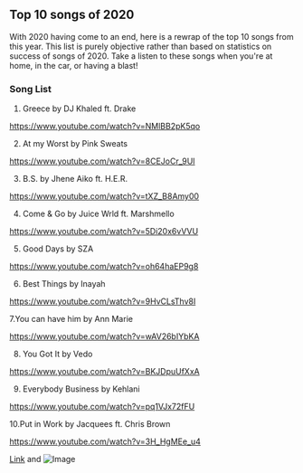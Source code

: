 ## Top 10 songs of 2020

With 2020 having come to an end, here is a rewrap of the top 10 songs from this year. This list is purely objective rather than based on statistics on success of songs of 2020. Take a listen to these songs when you're at home, in the car, or having a blast!



### Song List 





1. Greece by DJ Khaled ft. Drake 

https://www.youtube.com/watch?v=NMlBB2pK5qo 

2. At my Worst by Pink Sweats

https://www.youtube.com/watch?v=8CEJoCr_9UI

3. B.S. by Jhene Aiko ft. H.E.R.

https://www.youtube.com/watch?v=tXZ_B8Amy00

4. Come & Go by Juice Wrld ft. Marshmello

https://www.youtube.com/watch?v=5Di20x6vVVU

5. Good Days by SZA

https://www.youtube.com/watch?v=oh64haEP9g8

6. Best Things by Inayah

https://www.youtube.com/watch?v=9HvCLsThv8I

7.You can have him by Ann Marie

https://www.youtube.com/watch?v=wAV26bIYbKA

8. You Got It by Vedo

https://www.youtube.com/watch?v=BKJDpuUfXxA

9. Everybody Business by Kehlani

https://www.youtube.com/watch?v=pq1VJx72fFU

10.Put in Work by Jacquees ft. Chris Brown

https://www.youtube.com/watch?v=3H_HgMEe_u4 



[Link](url) and ![Image](src)
```

